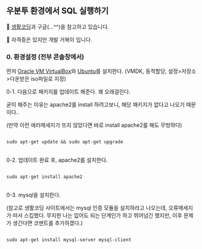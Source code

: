 ## 우분투 환경에서 SQL 실행하기

🐢 [생활코딩](https://opentutorials.org/course/195/1465)과 구글(...^^)을 참고하고 있습니다.

🐢 자격증은 있지만 개발 거북이 입니다.

### 0. 환경설정 (전부 콘솔창에서)

먼저 [Oracle VM VirtualBox](https://www.virtualbox.org/wiki/Downloads)와 [Ubuntu](https://ubuntu.com/download/desktop)를 설치한다. (VMDK, 동적할당, 설정>저장소>다운받은 iso파일로 지정)

0-1. 다음으로 패키지를 업데이트 해준다. 꽤 오래걸린다.

굳이 해주는 이유는 apache2를 install 하려고보니, 해당 패키지가 없다고 나오기 때문이다.. 

(만약 이런 에러메세지가 뜨지 않았다면 바로 install apache2를 해도 무방하다)
<pre>
<code>
sudo apt-get update && sudo apt-get upgrade
</code>
</pre>

0-2. 업데이트 완료 후, apache2를 설치한다.
<pre>
<code>
sudo apt-get install apache2
</code>
</pre>

0-3. mysql을 설치한다. 

(참고로 생활코딩 사이트에서는 mysql 인증 모듈을 설치하라고 나오는데, 오류메세지가 떠서 스킵했다. 무지한 나는 없어도 되는 단계인가 하고 뛰어넘긴 했지만, 이후 문제가 생긴다면 코멘트를 추가하겠다.)
<pre>
<code>
sudo apt-get install mysql-server mysql-client
</code>
</pre>







